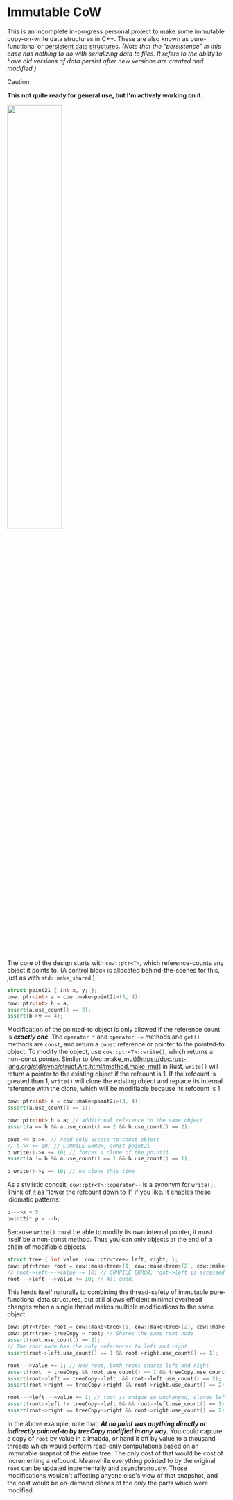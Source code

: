 # Immutable CoW

This is an incomplete in-progress personal project to make some immutable copy-on-write data structures in C++. These are also known as pure-functional or [persistent data structures](https://en.wikipedia.org/wiki/Persistent_data_structure). *(Note that the "persistence" in this case has nothing to do with serializing data to files. It refers to the abilty to have old versions of data persist after new versions are created and modified.)*

> [!CAUTION]
> **This not quite ready for general use, but I'm actively working on it.**

<img src="https://github.com/meggsOmatic/immutable-cow/assets/5649419/38b58176-cdbe-4f17-8817-bbaedb70238b" height=50% width=50% >

The core of the design starts with `cow::ptr<T>`, which reference-counts any object it points to. (A control block is allocated behind-the-scenes for this, just as with `std::make_shared`.)
```cpp
struct point2i { int x, y; };
cow::ptr<int> a = cow::make<point2i>(3, 4);
cow::ptr<int> b = a;
assert(a.use_count() == 2);
assert(b->y == 4);
```

Modification of the pointed-to object is only allowed if the reference count is ***exactly one***. The `operator *` and `operator ->` methods and `get()` methods are `const`, and return a `const` reference or pointer to the pointed-to object. To modify the object, use `cow::ptr<T>::write()`, which returns a non-const pointer. Similar to (Arc::make_mut)[https://doc.rust-lang.org/std/sync/struct.Arc.html#method.make_mut] in Rust, `write()` will return a pointer to the existing object if the refcount is 1. If the refcount is greated than 1, `write()` will clone the existing object and replace its internal reference with the clone, which will be modifiable because its refcount is 1.

```cpp
cow::ptr<int> a = cow::make<point2i>(3, 4);
assert(a.use_count() == 1);

cow::ptr<int> b = a; // additional reference to the same object
assert(a == b && a.use_count() == 2 && b.use_count() == 2);

cout << b->x; // read-only access to const object
// b->x += 10; // COMPILE ERROR, const point2i
b.write()->x += 10; // forces a clone of the point2i
assert(a != b && a.use_count() == 1 && b.use_count() == 1);

b.write()->y += 10; // no clone this time
```

As a stylistic conceit, `cow::ptr<T>::operator--` is a synonym for `write()`. Think of it as "lower the refcount down to 1" if you like. It enables these idiomatic patterns:
```cpp
b--->x = 5;
point2i* p = --b;
```

Because `write()` must be able to modify its own internal pointer, it must itself be a non-const method. Thus you can only objects at the end of a chain of modifiable objects.
```cpp
struct tree { int value; cow::ptr<tree> left, right; };
cow::ptr<tree> root = cow::make<tree>(1, cow::make<tree>(2), cow::make<tree>(3));
// root->left--->value += 10; // COMPILE ERROR, root->left is accessed via a const tree*.
root--->left--->value += 10; // All good.
```

This lends itself naturally to combining the thread-safety of immutable pure-functional data structures, but still allows efficient minimal overhead changes when a single thread makes multiple modifications to the same object.
```cpp
cow::ptr<tree> root = cow::make<tree>(1, cow::make<tree>(2), cow::make<tree>(3));
cow::ptr<tree> treeCopy = root; // Shares the same root node
assert(root.use_count() == 2);
// The root node has the only references to left and right
assert(root->left.use_count() == 1 && root->right.use_count() == 1);

root--->value += 1; // New root, both roots shares left and right
assert(root != treeCopy && root.use_count() == 1 && treeCopy.use_count() == 1);
assert(root->left == treeCopy->left  && root->left.use_count() == 2);
assert(root->right == treeCopy->right && root->right.use_count() == 2);

root--->left--->value += 1; // root is unique so unchanged, clones left, still shares right
assert(root->left != treeCopy->left && && root->left.use_count() == 1);
assert(root->right == treeCopy->right && root->right.use_count() == 2);
```

In the above example, note that: ***At no point was anything directly or indirectly pointed-to by treeCopy modified in any way.*** You could capture a copy of `root` by value in a lmabda, or hand it off by value to a thousand threads which would perform read-only computations based on an immutable snapsot of the entire tree. The only cost of that would be cost of incrementing a refcount. Meanwhile everything pointed to by the original `root` can be updated incrementally and asynchronously. Those modifications wouldn't affecting anyone else's view of that snapshot, and the cost would be on-demand clones of the *only* the parts which were modified.
